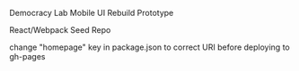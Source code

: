 Democracy Lab Mobile UI Rebuild Prototype

React/Webpack Seed Repo

change "homepage" key in package.json to correct URI before deploying to gh-pages
